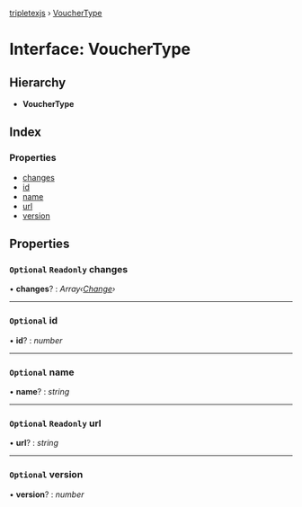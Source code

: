 [tripletexjs](../README.md) › [VoucherType](vouchertype.md)

# Interface: VoucherType

## Hierarchy

* **VoucherType**

## Index

### Properties

* [changes](vouchertype.md#optional-readonly-changes)
* [id](vouchertype.md#optional-id)
* [name](vouchertype.md#optional-name)
* [url](vouchertype.md#optional-readonly-url)
* [version](vouchertype.md#optional-version)

## Properties

### `Optional` `Readonly` changes

• **changes**? : *Array‹[Change](../modules/change.md)›*

___

### `Optional` id

• **id**? : *number*

___

### `Optional` name

• **name**? : *string*

___

### `Optional` `Readonly` url

• **url**? : *string*

___

### `Optional` version

• **version**? : *number*
